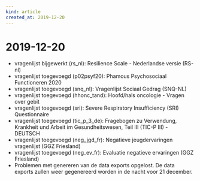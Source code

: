 ```yaml
---
kind: article
created_at: 2019-12-20
---
```


# 2019-12-20

* vragenlijst bijgewerkt (rs_nl): Resilience Scale - Nederlandse versie (RS-nl)
* vragenlijst toegevoegd (p02psyf20): Phamous Psychosociaal Functioneren 2020
* vragenlijst toegevoegd (snq_nl): Vragenlijst Sociaal Gedrag (SNQ-NL)
* vragenlijst toegevoegd (hhonc_tand): Hoofd/hals oncologie - Vragen over gebit
* vragenlijst toegevoegd (sri): Severe Respiratory Insufficiency (SRI) Questionnaire
* vragenlijst toegevoegd (tic_p_3_de): Fragebogen zu Verwendung, Krankheit und Arbeit im Gesundheitswesen, Teil III (TIC-P III) - DEUTSCH
* vragenlijst toegevoegd (neg_jgd_fr): Negatieve jeugdervaringen vragenlijst (GGZ Friesland)
* vragenlijst toegevoegd (neg_ev_fr): Evaluatie negatieve ervaringen (GGZ Friesland)
* Problemen met genereren van de data exports opgelost. De data exports zullen weer gegenereerd worden in de nacht voor 21 december.